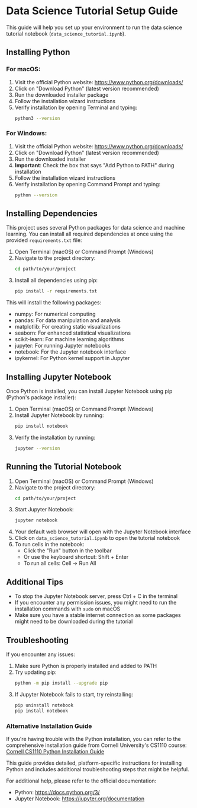 # Data Science Tutorial Setup Guide

This guide will help you set up your environment to run the data science tutorial notebook (`data_science_tutorial.ipynb`).

## Installing Python

### For macOS:
1. Visit the official Python website: https://www.python.org/downloads/
2. Click on "Download Python" (latest version recommended)
3. Run the downloaded installer package
4. Follow the installation wizard instructions
5. Verify installation by opening Terminal and typing:
   ```bash
   python3 --version
   ```

### For Windows:
1. Visit the official Python website: https://www.python.org/downloads/
2. Click on "Download Python" (latest version recommended)
3. Run the downloaded installer
4. **Important**: Check the box that says "Add Python to PATH" during installation
5. Follow the installation wizard instructions
6. Verify installation by opening Command Prompt and typing:
   ```bash
   python --version
   ```

## Installing Dependencies

This project uses several Python packages for data science and machine learning. You can install all required dependencies at once using the provided `requirements.txt` file:

1. Open Terminal (macOS) or Command Prompt (Windows)
2. Navigate to the project directory:
   ```bash
   cd path/to/your/project
   ```
3. Install all dependencies using pip:
   ```bash
   pip install -r requirements.txt
   ```

This will install the following packages:
- numpy: For numerical computing
- pandas: For data manipulation and analysis
- matplotlib: For creating static visualizations
- seaborn: For enhanced statistical visualizations
- scikit-learn: For machine learning algorithms
- jupyter: For running Jupyter notebooks
- notebook: For the Jupyter notebook interface
- ipykernel: For Python kernel support in Jupyter

## Installing Jupyter Notebook

Once Python is installed, you can install Jupyter Notebook using pip (Python's package installer):

1. Open Terminal (macOS) or Command Prompt (Windows)
2. Install Jupyter Notebook by running:
   ```bash
   pip install notebook
   ```
3. Verify the installation by running:
   ```bash
   jupyter --version
   ```

## Running the Tutorial Notebook

1. Open Terminal (macOS) or Command Prompt (Windows)
2. Navigate to the project directory:
   ```bash
   cd path/to/your/project
   ```
3. Start Jupyter Notebook:
   ```bash
   jupyter notebook
   ```
4. Your default web browser will open with the Jupyter Notebook interface
5. Click on `data_science_tutorial.ipynb` to open the tutorial notebook
6. To run cells in the notebook:
   - Click the "Run" button in the toolbar
   - Or use the keyboard shortcut: Shift + Enter
   - To run all cells: Cell → Run All

## Additional Tips

- To stop the Jupyter Notebook server, press Ctrl + C in the terminal
- If you encounter any permission issues, you might need to run the installation commands with `sudo` on macOS
- Make sure you have a stable internet connection as some packages might need to be downloaded during the tutorial

## Troubleshooting

If you encounter any issues:

1. Make sure Python is properly installed and added to PATH
2. Try updating pip:
   ```bash
   python -m pip install --upgrade pip
   ```
3. If Jupyter Notebook fails to start, try reinstalling:
   ```bash
   pip uninstall notebook
   pip install notebook
   ```

### Alternative Installation Guide

If you're having trouble with the Python installation, you can refer to the comprehensive installation guide from Cornell University's CS1110 course:
[Cornell CS1110 Python Installation Guide](https://www.cs.cornell.edu/courses/cs1110/2024fa/materials/python/)

This guide provides detailed, platform-specific instructions for installing Python and includes additional troubleshooting steps that might be helpful.

For additional help, please refer to the official documentation:
- Python: https://docs.python.org/3/
- Jupyter Notebook: https://jupyter.org/documentation 